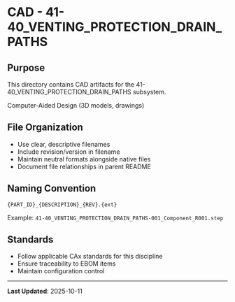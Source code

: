 # CAD - 41-40_VENTING_PROTECTION_DRAIN_PATHS

## Purpose

This directory contains CAD artifacts for the 41-40_VENTING_PROTECTION_DRAIN_PATHS subsystem.

Computer-Aided Design (3D models, drawings)

## File Organization

- Use clear, descriptive filenames
- Include revision/version in filename
- Maintain neutral formats alongside native files
- Document file relationships in parent README

## Naming Convention

```
{PART_ID}_{DESCRIPTION}_{REV}.{ext}
```

Example: `41-40_VENTING_PROTECTION_DRAIN_PATHS-001_Component_R001.step`

## Standards

- Follow applicable CAx standards for this discipline
- Ensure traceability to EBOM items
- Maintain configuration control

---

**Last Updated**: 2025-10-11

